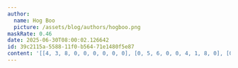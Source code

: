 ```yaml
---
author:
  name: Hog Boo
  picture: /assets/blog/authors/hogboo.png
maskRate: 0.46
date: 2025-06-30T08:00:02.126642
id: 39c2115a-5588-11f0-b564-71e1480f5e87
content: '[[4, 3, 8, 0, 0, 0, 0, 0, 0], [0, 5, 6, 0, 0, 4, 1, 8, 0], [0, 0, 1, 6, 0, 5, 0, 0, 0], [9, 4, 5, 0, 1, 0, 6, 3, 0], [6, 0, 3, 4, 0, 0, 0, 2, 1], [1, 2, 0, 5, 0, 0, 9, 4, 0], [8, 1, 0, 0, 5, 0, 3, 0, 2], [3, 0, 2, 0, 0, 9, 8, 0, 5], [0, 6, 9, 0, 2, 8, 7, 1, 4]]'
---
```

